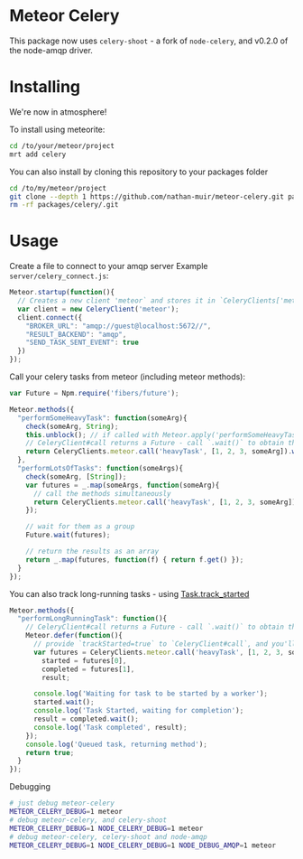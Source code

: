 
# Meteor Celery

This package now uses `celery-shoot` - a fork of `node-celery`, and v0.2.0 of the node-amqp driver.


# Installing

We're now in atmosphere!

To install using meteorite:

```sh
cd /to/your/meteor/project
mrt add celery
```

You can also install by cloning this repository to your packages folder

```sh
cd /to/my/meteor/project
git clone --depth 1 https://github.com/nathan-muir/meteor-celery.git packages/celery
rm -rf packages/celery/.git
```

# Usage

Create a file to connect to your amqp server
Example `server/celery_connect.js`:

```js
Meteor.startup(function(){
  // Creates a new client 'meteor` and stores it in `CeleryClients['meteor']`
  var client = new CeleryClient('meteor');
  client.connect({
    "BROKER_URL": "amqp://guest@localhost:5672//",
    "RESULT_BACKEND": "amqp",
    "SEND_TASK_SENT_EVENT": true
  })
});
```

Call your celery tasks from meteor (including meteor methods):

```js
var Future = Npm.require('fibers/future');

Meteor.methods({
  "performSomeHeavyTask": function(someArg){
    check(someArg, String);
    this.unblock(); // if called with Meteor.apply('performSomeHeavyTask',[someArg],{wait:false}) this will prevent blocking of other method calls
    // CeleryClient#call returns a Future - call `.wait()` to obtain the result
    return CeleryClients.meteor.call('heavyTask', [1, 2, 3, someArg]).wait();
  },
  "performLotsOfTasks": function(someArgs){
    check(someArg, [String]);
    var futures = _.map(someArgs, function(someArg){
      // call the methods simultaneously
      return CeleryClients.meteor.call('heavyTask', [1, 2, 3, someArg]);
    });

    // wait for them as a group
    Future.wait(futures);

    // return the results as an array
    return _.map(futures, function(f) { return f.get() });
  }
});
```

You can also track long-running tasks - using [Task.track_started](http://docs.celeryproject.org/en/latest/userguide/tasks.html#Task.track_started)

```js
Meteor.methods({
  "performLongRunningTask": function(){
    // CeleryClient#call returns a Future - call `.wait()` to obtain the result
    Meteor.defer(function(){
      // provide `trackStarted=true` to `CeleryClient#call`, and you'll have two futures to check
      var futures = CeleryClients.meteor.call('heavyTask', [1, 2, 3, someArg], true),
        started = futures[0],
        completed = futures[1],
        result;

      console.log('Waiting for task to be started by a worker');
      started.wait();
      console.log('Task Started, waiting for completion');
      result = completed.wait();
      console.log('Task completed', result);
    });
    console.log('Queued task, returning method');
    return true;
  }
});

```

Debugging

```sh
# just debug meteor-celery
METEOR_CELERY_DEBUG=1 meteor
# debug meteor-celery, and celery-shoot
METEOR_CELERY_DEBUG=1 NODE_CELERY_DEBUG=1 meteor
# debug meteor-celery, celery-shoot and node-amqp
METEOR_CELERY_DEBUG=1 NODE_CELERY_DEBUG=1 NODE_DEBUG_AMQP=1 meteor
```
